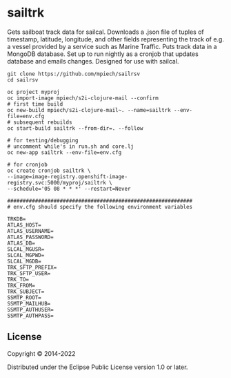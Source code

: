 # sailtrk

Gets sailboat track data for sailcal. Downloads a .json file of tuples of timestamp, latitude, longitude, and other fields representing the track of e.g. a vessel provided by a service such as Marine Traffic. Puts track data in a MongoDB database. Set up to run nightly as a cronjob that updates database and emails changes. Designed for use with sailcal.

```
git clone https://github.com/mpiech/sailrsv
cd sailrsv

oc project myproj
oc import-image mpiech/s2i-clojure-mail --confirm
# first time build
oc new-build mpiech/s2i-clojure-mail~. --name=sailtrk --env-file=env.cfg
# subsequent rebuilds
oc start-build sailtrk --from-dir=. --follow

# for testing/debugging
# uncomment while's in run.sh and core.lj
oc new-app sailtrk --env-file=env.cfg

# for cronjob
oc create cronjob sailtrk \
--image=image-registry.openshift-image-registry.svc:5000/myproj/sailtrk \
--schedule='05 08 * * *' --restart=Never

############################################################
# env.cfg should specify the following environment variables

TRKDB=
ATLAS_HOST=
ATLAS_USERNAME=
ATLAS_PASSWORD=
ATLAS_DB=
SLCAL_MGUSR=
SLCAL_MGPWD=
SLCAL_MGDB=
TRK_SFTP_PREFIX=
TRK_SFTP_USER=
TRK_TO=
TRK_FROM=
TRK_SUBJECT=
SSMTP_ROOT=
SSMTP_MAILHUB=
SSMTP_AUTHUSER=
SSMTP_AUTHPASS=

```

## License

Copyright © 2014-2022

Distributed under the Eclipse Public License version 1.0 or later.
